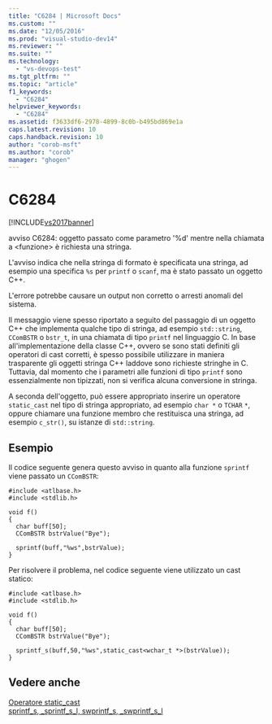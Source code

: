 ```yaml
---
title: "C6284 | Microsoft Docs"
ms.custom: ""
ms.date: "12/05/2016"
ms.prod: "visual-studio-dev14"
ms.reviewer: ""
ms.suite: ""
ms.technology: 
  - "vs-devops-test"
ms.tgt_pltfrm: ""
ms.topic: "article"
f1_keywords: 
  - "C6284"
helpviewer_keywords: 
  - "C6284"
ms.assetid: f3633df6-2978-4899-8c0b-b495bd869e1a
caps.latest.revision: 10
caps.handback.revision: 10
author: "corob-msft"
ms.author: "corob"
manager: "ghogen"
---
```

# C6284
[!INCLUDE[vs2017banner](../code-quality/includes/vs2017banner.md)]

avviso C6284: oggetto passato come parametro '%d' mentre nella chiamata a \<funzione\> è richiesta una stringa.  
  
 L'avviso indica che nella stringa di formato è specificata una stringa, ad esempio una specifica `%s` per `printf` o `scanf`, ma è stato passato un oggetto C\+\+.  
  
 L'errore potrebbe causare un output non corretto o arresti anomali del sistema.  
  
 Il messaggio viene spesso riportato a seguito del passaggio di un oggetto C\+\+ che implementa qualche tipo di stringa, ad esempio `std::string`, `CComBSTR` o `bstr_t`, in una chiamata di tipo `printf` nel linguaggio C.  In base all'implementazione della classe C\+\+, ovvero se sono stati definiti gli operatori di cast corretti, è spesso possibile utilizzare in maniera trasparente gli oggetti stringa C\+\+ laddove sono richieste stringhe in C. Tuttavia, dal momento che i parametri alle funzioni di tipo `printf` sono essenzialmente non tipizzati, non si verifica alcuna conversione in stringa.  
  
 A seconda dell'oggetto, può essere appropriato inserire un operatore `static_cast` nel tipo di stringa appropriato, ad esempio `char *` o `TCHAR` `*`, oppure chiamare una funzione membro che restituisca una stringa, ad esempio `c_str()`, su istanze di `std::string`.  
  
## Esempio  
 Il codice seguente genera questo avviso in quanto alla funzione `sprintf` viene passato un `CComBSTR`:  
  
```  
#include <atlbase.h>  
#include <stdlib.h>  
  
void f()  
{  
  char buff[50];  
  CComBSTR bstrValue("Bye");  
  
  sprintf(buff,"%ws",bstrValue);   
}  
```  
  
 Per risolvere il problema, nel codice seguente viene utilizzato un cast statico:  
  
```  
#include <atlbase.h>  
#include <stdlib.h>  
  
void f()  
{  
  char buff[50];  
  CComBSTR bstrValue("Bye");  
  
  sprintf_s(buff,50,"%ws",static_cast<wchar_t *>(bstrValue));  
}  
```  
  
## Vedere anche  
 [Operatore static\_cast](/visual-cpp/cpp/static-cast-operator)   
 [sprintf\_s, \_sprintf\_s\_l, swprintf\_s, \_swprintf\_s\_l](/visual-cpp/c-runtime-library/reference/sprintf-s-sprintf-s-l-swprintf-s-swprintf-s-l)